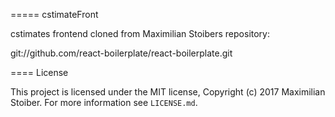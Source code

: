 ===== cstimateFront

cstimates frontend cloned from Maximilian Stoibers repository:

git://github.com/react-boilerplate/react-boilerplate.git


==== License

This project is licensed under the MIT license, Copyright (c) 2017 Maximilian
Stoiber. For more information see `LICENSE.md`.

